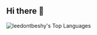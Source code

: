 ## Hi there 👋

![leedontbeshy's Top Languages](https://github-readme-stats.vercel.app/api/top-langs/?username=leedontbeshy&theme=vue-dark&show_icons=true&hide_border=true&layout=compact)
<!--
**leedontbeshy/leedontbeshy** is a ✨ _special_ ✨ repository because its `README.md` (this file) appears on your GitHub profile.

Here are some ideas to get you started:

- 🔭 I’m currently working on ...
- 🌱 I’m currently learning ...
- 👯 I’m looking to collaborate on ...
- 🤔 I’m looking for help with ...
- 💬 Ask me about ...
- 📫 How to reach me: ...
- 😄 Pronouns: ...
- ⚡ Fun fact: ...
-->
